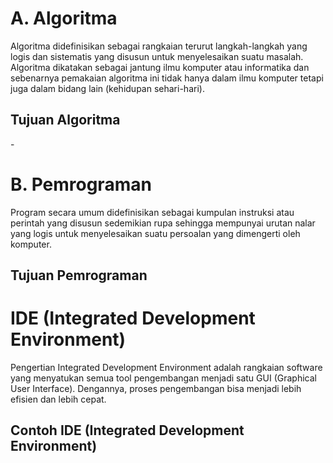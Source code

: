<h1 align="margin">A. Algoritma</h1>
Algoritma didefinisikan sebagai rangkaian terurut langkah-langkah yang logis dan sistematis yang disusun untuk menyelesaikan suatu masalah. Algoritma dikatakan sebagai jantung ilmu komputer atau informatika dan sebenarnya pemakaian algoritma ini tidak hanya dalam ilmu komputer tetapi juga dalam bidang lain (kehidupan sehari-hari).

<h2 align="margin">Tujuan Algoritma</h2>
-

<h1 align="margin">B. Pemrograman</h1>
Program secara umum didefinisikan sebagai kumpulan instruksi atau perintah yang disusun sedemikian rupa sehingga mempunyai urutan nalar yang logis untuk menyelesaikan suatu persoalan yang dimengerti oleh komputer.

<h2 align="margin">Tujuan Pemrograman</h2>

<h1 align="margin">IDE (Integrated Development Environment)</h1>
Pengertian Integrated Development Environment adalah rangkaian software yang menyatukan semua tool pengembangan menjadi satu GUI (Graphical User Interface). Dengannya, proses pengembangan bisa menjadi lebih efisien dan lebih cepat.

<h2 align="margin">Contoh IDE (Integrated Development Environment)</h2>

